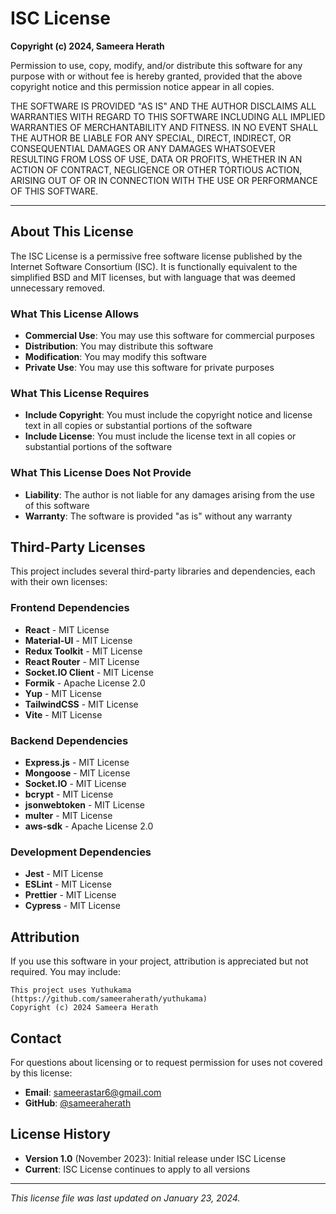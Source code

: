 # ISC License

**Copyright (c) 2024, Sameera Herath**

Permission to use, copy, modify, and/or distribute this software for any purpose with or without fee is hereby granted, provided that the above copyright notice and this permission notice appear in all copies.

THE SOFTWARE IS PROVIDED "AS IS" AND THE AUTHOR DISCLAIMS ALL WARRANTIES WITH REGARD TO THIS SOFTWARE INCLUDING ALL IMPLIED WARRANTIES OF MERCHANTABILITY AND FITNESS. IN NO EVENT SHALL THE AUTHOR BE LIABLE FOR ANY SPECIAL, DIRECT, INDIRECT, OR CONSEQUENTIAL DAMAGES OR ANY DAMAGES WHATSOEVER RESULTING FROM LOSS OF USE, DATA OR PROFITS, WHETHER IN AN ACTION OF CONTRACT, NEGLIGENCE OR OTHER TORTIOUS ACTION, ARISING OUT OF OR IN CONNECTION WITH THE USE OR PERFORMANCE OF THIS SOFTWARE.

---

## About This License

The ISC License is a permissive free software license published by the Internet Software Consortium (ISC). It is functionally equivalent to the simplified BSD and MIT licenses, but with language that was deemed unnecessary removed.

### What This License Allows

- **Commercial Use**: You may use this software for commercial purposes
- **Distribution**: You may distribute this software
- **Modification**: You may modify this software
- **Private Use**: You may use this software for private purposes

### What This License Requires

- **Include Copyright**: You must include the copyright notice and license text in all copies or substantial portions of the software
- **Include License**: You must include the license text in all copies or substantial portions of the software

### What This License Does Not Provide

- **Liability**: The author is not liable for any damages arising from the use of this software
- **Warranty**: The software is provided "as is" without any warranty

## Third-Party Licenses

This project includes several third-party libraries and dependencies, each with their own licenses:

### Frontend Dependencies

- **React** - MIT License
- **Material-UI** - MIT License
- **Redux Toolkit** - MIT License
- **React Router** - MIT License
- **Socket.IO Client** - MIT License
- **Formik** - Apache License 2.0
- **Yup** - MIT License
- **TailwindCSS** - MIT License
- **Vite** - MIT License

### Backend Dependencies

- **Express.js** - MIT License
- **Mongoose** - MIT License
- **Socket.IO** - MIT License
- **bcrypt** - MIT License
- **jsonwebtoken** - MIT License
- **multer** - MIT License
- **aws-sdk** - Apache License 2.0

### Development Dependencies

- **Jest** - MIT License
- **ESLint** - MIT License
- **Prettier** - MIT License
- **Cypress** - MIT License

## Attribution

If you use this software in your project, attribution is appreciated but not required. You may include:

```
This project uses Yuthukama (https://github.com/sameeraherath/yuthukama)
Copyright (c) 2024 Sameera Herath
```

## Contact

For questions about licensing or to request permission for uses not covered by this license:

- **Email**: sameerastar6@gmail.com
- **GitHub**: [@sameeraherath](https://github.com/sameeraherath)

## License History

- **Version 1.0** (November 2023): Initial release under ISC License
- **Current**: ISC License continues to apply to all versions

---

*This license file was last updated on January 23, 2024.*
